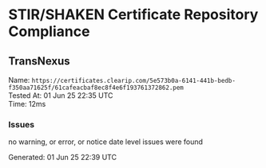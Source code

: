# STIR/SHAKEN Certificate Repository Compliance

## TransNexus

Name: `https://certificates.clearip.com/5e573b0a-6141-441b-bedb-f350aa71625f/61cafeacbaf8ec8f4e6f193761372862.pem`\
Tested At: 01 Jun 25 22:35 UTC\
Time: 12ms

### Issues

no warning, or error, or notice date level issues were found

Generated: 01 Jun 25 22:39 UTC